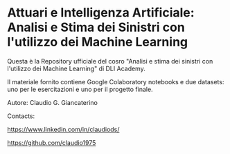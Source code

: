 # Attuari e Intelligenza Artificiale: Analisi e Stima dei Sinistri con l'utilizzo dei Machine Learning

Questa è la Repository ufficiale del cosro "Analisi e stima dei sinistri con l'utilizzo dei Machine Learning" di DLI Academy.

Il materiale fornito contiene Google Colaboratory notebooks e due datasets: uno per le esercitazioni e uno per il progetto finale.


Autore: Claudio G. Giancaterino

Contacts: 

https://www.linkedin.com/in/claudiods/

https://github.com/claudio1975

